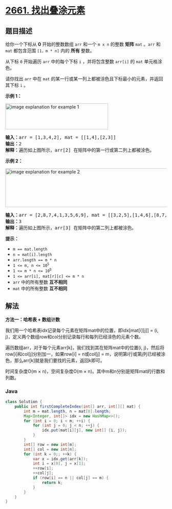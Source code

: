 # [2661. 找出叠涂元素](https://leetcode.cn/problems/first-completely-painted-row-or-column)

## 题目描述

<p>给你一个下标从 <strong>0</strong> 开始的整数数组 <code>arr</code> 和一个 <code>m x n</code> 的整数 <strong>矩阵</strong> <code>mat</code> 。<code>arr</code> 和 <code>mat</code> 都包含范围 <code>[1，m * n]</code> 内的 <strong>所有</strong> 整数。</p>

<p>从下标 <code>0</code> 开始遍历 <code>arr</code> 中的每个下标 <code>i</code> ，并将包含整数 <code>arr[i]</code> 的 <code>mat</code> 单元格涂色。</p>

<p>请你找出 <code>arr</code> 中在 <code>mat</code> 的某一行或某一列上都被涂色且下标最小的元素，并返回其下标 <code>i</code> 。</p>

<p><strong>示例 1：</strong></p>
<img alt="image explanation for example 1" src="https://gcore.jsdelivr.net/gh/doocs/leetcode@main/solution/2600-2699/2661.First%20Completely%20Painted%20Row%20or%20Column/images/grid1.jpg" style="width: 321px; height: 81px;" />
<pre>
<strong>输入：</strong>arr = [1,3,4,2], mat = [[1,4],[2,3]]
<strong>输出：</strong>2
<strong>解释：</strong>遍历如上图所示，arr[2] 在矩阵中的第一行或第二列上都被涂色。
</pre>

<p><strong>示例 2：</strong></p>
<img alt="image explanation for example 2" src="https://gcore.jsdelivr.net/gh/doocs/leetcode@main/solution/2600-2699/2661.First%20Completely%20Painted%20Row%20or%20Column/images/grid2.jpg" style="width: 601px; height: 121px;" />
<pre>
<strong>输入：</strong>arr = [2,8,7,4,1,3,5,6,9], mat = [[3,2,5],[1,4,6],[8,7,9]]
<strong>输出：</strong>3
<strong>解释：</strong>遍历如上图所示，arr[3] 在矩阵中的第二列上都被涂色。
</pre>

<p><strong>提示：</strong></p>

<ul>
	<li><code>m == mat.length</code></li>
	<li><code>n = mat[i].length</code></li>
	<li><code>arr.length == m * n</code></li>
	<li><code>1 &lt;= m, n &lt;= 10<sup>5</sup></code></li>
	<li><code>1 &lt;= m * n &lt;= 10<sup>5</sup></code></li>
	<li><code>1 &lt;= arr[i], mat[r][c] &lt;= m * n</code></li>
	<li><code>arr</code> 中的所有整数 <strong>互不相同</strong></li>
	<li><code>mat</code> 中的所有整数 <strong>互不相同</strong></li>
</ul>

## 解法

**方法一：哈希表 + 数组计数**

我们用一个哈希表idx记录每个元素在矩阵mat中的位置，即idx[mat[i][j]] = (i, j)，定义两个数组row和col分别记录每行和每列已经涂色的元素个数。

遍历数组arr，对于每个元素arr[k]，我们找到其在矩阵mat中的位置(i, j)，然后将row[i]和col[j]分别加一，如果row[i] = n或col[j] = m，说明第i行或第j列已经被涂色，那么arr[k]就是我们要找的元素，返回k即可。

时间复杂度O(m × n)，空间复杂度O(m × n)。其中m和n分别是矩阵mat的行数和列数。

### **Java**

```java
class Solution {
    public int firstCompleteIndex(int[] arr, int[][] mat) {
        int m = mat.length, n = mat[0].length;
        Map<Integer, int[]> idx = new HashMap<>();
        for (int i = 0; i < m; ++i) {
            for (int j = 0; j < n; ++j) {
                idx.put(mat[i][j], new int[] {i, j});
            }
        }
        int[] row = new int[m];
        int[] col = new int[n];
        for (int k = 0;; ++k) {
            var x = idx.get(arr[k]);
            int i = x[0], j = x[1];
            ++row[i];
            ++col[j];
            if (row[i] == n || col[j] == m) {
                return k;
            }
        }
    }
}
```
